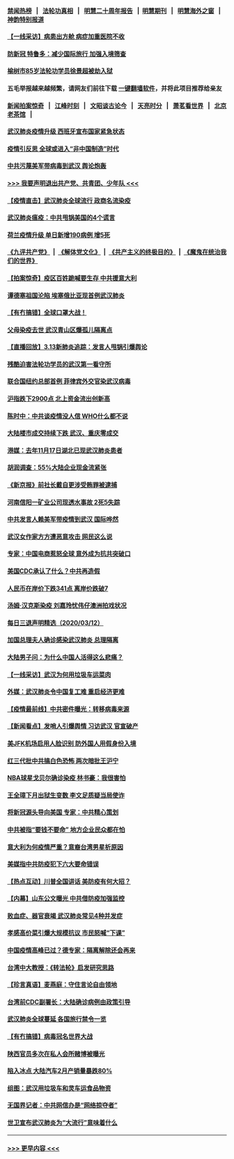 #### [禁闻热榜](热点新闻.md?=0)  &nbsp;&nbsp;|&nbsp;&nbsp; [法轮功真相](https://github.com/gfw-breaker/truth/blob/master/README.md?=0) &nbsp;&nbsp;|&nbsp;&nbsp; [明慧二十周年报告](https://github.com/gfw-breaker/mh-reports/blob/master/README.md?=0) &nbsp;&nbsp;|&nbsp;&nbsp;[明慧期刊](https://github.com/gfw-breaker/mh-qikan) &nbsp;&nbsp;|&nbsp;&nbsp; [明慧海外之窗](https://github.com/gfw-breaker/mh-news/blob/master/README.md?=0) &nbsp;&nbsp;|&nbsp;&nbsp; [神韵特别报道](https://github.com/gfw-breaker/mh-news/blob/master/shenyun.md?=0)
#### [【一线采访】病患出方舱 病症加重医院不收](../pages/nsc413/n11938627.md?t=03140402) 
#### [防新冠 特鲁多：减少国际旅行 加强入境筛查](../pages/nsc413/n11938771.md?t=03140402) 
#### [榆树市85岁法轮功学员徐景超被劫入狱](../pages/nsc413/n11937879.md?t=03140402) 
#### 五毛举报越来越频繁，请网友们前往下载 [一键翻墙软件](https://github.com/gfw-breaker/ssr-accounts)，并将此项目推荐给亲友
#### [新闻拍案惊奇](https://github.com/gfw-breaker/banned-news/blob/master/pages/link4.md) &nbsp;&nbsp;|&nbsp;&nbsp; [江峰时刻](https://github.com/gfw-breaker/banned-news/blob/master/pages/link4.md) &nbsp;&nbsp;|&nbsp;&nbsp; [文昭谈古论今](https://github.com/gfw-breaker/banned-news/blob/master/pages/link4.md) &nbsp;&nbsp;|&nbsp;&nbsp; [天亮时分](https://github.com/gfw-breaker/banned-news/blob/master/pages/link4.md) &nbsp;&nbsp;|&nbsp;&nbsp; [萧茗看世界](https://github.com/gfw-breaker/banned-news/blob/master/pages/link4.md) &nbsp;&nbsp;|&nbsp;&nbsp; [北京老茶馆](https://github.com/gfw-breaker/banned-news/blob/master/pages/link4.md) &nbsp;&nbsp;|&nbsp;&nbsp; 
#### [武汉肺炎疫情升级 西班牙宣布国家紧急状态](../pages/nsc413/n11938701.md?t=03140402) 
#### [疫情引反思 全球或进入“非中国制造”时代](../pages/nsc413/n11938632.md?t=03140402) 
#### [中共污蔑美军带病毒到武汉 舆论炮轰](../pages/nsc413/n11938582.md?t=03140402) 
#### [>>> 我要声明退出共产党、共青团、少年队 <<<](https://github.com/begood0513/goodnews/blob/master/quit/letter.md) 
#### [【疫情直击】武汉肺炎全球流行 政商名流染疫](../pages/nsc413/n11938345.md?t=03140402) 
#### [武汉肺炎瘟疫：中共甩锅美国的4个谎言](../pages/nsc413/n11938370.md?t=03140402) 
#### [荷兰疫情升级 单日新增190病例 增5死](../pages/nsc413/n11938364.md?t=03140402) 
#### [《九评共产党》](https://github.com/begood0513/9ping.md/blob/master/README.md) &nbsp;|&nbsp; [《解体党文化》](../../../../jtdwh.md/blob/master/README.md)  &nbsp;|&nbsp; [《共产主义的终极目的》](../../../../gczydzjmd.md/blob/master/README.md) &nbsp;|&nbsp; [《魔鬼在统治我们的世界》](../../../../mgztzwmdsj.md/blob/master/README.md) 
#### [【拍案惊奇】疫区百姓跪喊要生存 中共援意大利](../pages/nsc413/n11937193.md?t=03140402) 
#### [谭德塞祖国沦陷 埃塞俄比亚现首例武汉肺炎](../pages/nsc413/n11938415.md?t=03140402) 
#### [【有冇搞错】全球口罩大战！](../pages/nsc413/n11938472.md?t=03140402) 
#### [父母染疫去世 武汉青山区爆孤儿隔离点](../pages/nsc413/n11938032.md?t=03140402) 
#### [【直播回放】3.13新肺炎追踪：发言人甩锅引爆舆论](../pages/nsc413/n11938042.md?t=03140402) 
#### [残酷迫害法轮功学员的武汉第一看守所](../pages/nsc413/n11935225.md?t=03140402) 
#### [联合国纽约总部首例 菲律宾外交官染武汉病毒](../pages/nsc413/n11937995.md?t=03140402) 
#### [沪指跌下2900点 北上资金流出创新高](../pages/nsc413/n11937855.md?t=03140402) 
#### [陈时中：中共谈疫情没人信 WHO什么都不说](../pages/nsc413/n11937929.md?t=03140402) 
#### [大陆楼市成交持续下跌 武汉、重庆零成交](../pages/nsc413/n11937577.md?t=03140402) 
#### [港媒：去年11月17日湖北已现武汉肺炎患者](../pages/nsc413/n11937669.md?t=03140402) 
#### [胡润调查：55%大陆企业现金流紧张](../pages/nsc413/n11937107.md?t=03140402) 
#### [《新京报》前社长戴自更涉受贿罪被逮捕](../pages/nsc413/n11937422.md?t=03140402) 
#### [河南信阳一矿业公司现透水事故 2死5失踪](../pages/nsc413/n11937442.md?t=03140402) 
#### [中共发言人赖美军带疫情到武汉 国际哗然](../pages/nsc413/n11936484.md?t=03140402) 
#### [武汉女作家方方遭恶意攻击 网民这么说](../pages/nsc413/n11937048.md?t=03140402) 
#### [专家：中国电商惹怒全球 意外成为抗共突破口](../pages/nsc413/n11937116.md?t=03140402) 
#### [美国CDC承认了什么？中共再造假](../pages/nsc413/n11936666.md?t=03140402) 
#### [人民币在岸价下跌341点 离岸价跌破7](../pages/nsc413/n11936779.md?t=03140402) 
#### [汤姆·汉克斯染疫 刘嘉玲忧伟仔澳洲拍戏状况](../pages/nsc413/n11936606.md?t=03140402) 
#### [每日三退声明精选（2020/03/12）](../pages/nsc413/n11937149.md?t=03140402) 
#### [加国总理夫人确诊感染武汉肺炎 总理隔离](../pages/nsc413/n11936352.md?t=03140402) 
#### [大陆男子问：为什么中国人活得这么悲痛？](../pages/nsc413/n11935554.md?t=03140402) 
#### [【一线采访】武汉为何用垃圾车运菜肉](../pages/nsc413/n11936647.md?t=03140402) 
#### [外媒：武汉肺炎令中国复工难 重启经济更难](../pages/nsc413/n11936267.md?t=03140402) 
#### [【疫情最前线】中共密件曝光：转移病毒来源](../pages/nsc413/n11936342.md?t=03140402) 
#### [【新闻看点】发哨人引爆舆情 习访武汉 官宣破产](../pages/nsc413/n11936289.md?t=03140402) 
#### [美JFK机场启用人脸识别 防外国人用假身份入境](../pages/nsc413/n11936511.md?t=03140402) 
#### [红三代批中共搞白色恐怖 两次暗批王沪宁](../pages/nsc413/n11936325.md?t=03140402) 
#### [NBA球星戈贝尔确诊染疫 林书豪：我很害怕](../pages/nsc413/n11936430.md?t=03140402) 
#### [王全璋下月出狱生变数 李文足质疑当局使诈](../pages/nsc413/n11936535.md?t=03140402) 
#### [将新冠源头导向美国 专家：中共精心策划](../pages/nsc413/n11936432.md?t=03140402) 
#### [中共被指“要钱不要命” 地方企业民众都在怕](../pages/nsc413/n11936481.md?t=03140402) 
#### [意大利为何疫情严重？意裔台湾男星析原因](../pages/nsc413/n11936148.md?t=03140402) 
#### [美媒指中共防疫犯下六大要命错误](../pages/nsc413/n11936270.md?t=03140402) 
#### [【热点互动】川普全国讲话 美防疫有何大招？](../pages/nsc413/n11936288.md?t=03140402) 
#### [【内幕】山东公文曝光 中共借防疫加强监控](../pages/nsc413/n11934303.md?t=03140402) 
#### [败血症、器官衰竭 武汉肺炎常见4种并发症](../pages/nsc413/n11936256.md?t=03140402) 
#### [孝感高价菜引爆大规模抗议 市民怒喊“下课”](../pages/nsc413/n11936264.md?t=03140402) 
#### [中国疫情高峰已过？德专家：隔离解除还会再来](../pages/nsc413/n11935994.md?t=03140402) 
#### [台湾中大教授：《转法轮》启发研究思路](../pages/nsc413/n11936131.md?t=03140402) 
#### [【珍言真语】麦燕庭：守住言论自由领地](../pages/nsc413/n11936215.md?t=03140402) 
#### [台湾前CDC副署长：大陆确诊病例由政策引导](../pages/nsc413/n11935598.md?t=03140402) 
#### [武汉肺炎全球蔓延 各国旅行禁令一览](../pages/nsc413/n11936089.md?t=03140402) 
#### [【有冇搞错】病毒冠名世界大战](../pages/nsc413/n11936158.md?t=03140402) 
#### [陕西官员多次在私人会所赌博被曝光](../pages/nsc413/n11935782.md?t=03140402) 
#### [陷入冰点 大陆汽车2月产销量暴跌80%](../pages/nsc413/n11935943.md?t=03140402) 
#### [组图：武汉用垃圾车和灵车运食品物资](../pages/nsc413/n11935329.md?t=03140402) 
#### [无国界记者：中共网信办是“网络掠夺者”](../pages/nsc413/n11936021.md?t=03140402) 
#### [世卫宣布武汉肺炎为“大流行”意味着什么](../pages/nsc413/n11935933.md?t=03140402) 

----
#### [ >>> 更早内容 <<< ](../indexes/nsc413-earlier.md)
